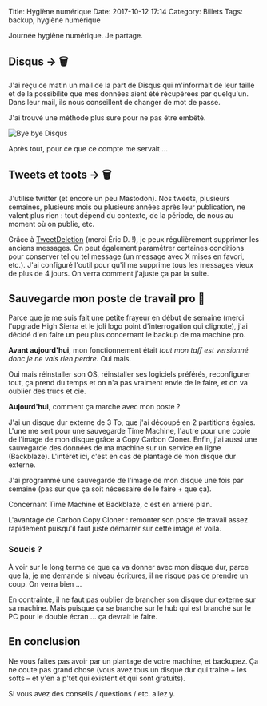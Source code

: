 Title: Hygiène numérique
Date: 2017-10-12 17:14
Category: Billets
Tags: backup, hygiène numérique

Journée hygiène numérique. Je partage.

## Disqus -> 🗑

J'ai reçu ce matin un mail de la part de Disqus qui m'informait de leur faille et de la possibilité que mes données aient été récupérées par quelqu'un. Dans leur mail, ils nous conseillent de changer de mot de passe.

J'ai trouvé une méthode plus sure pour ne pas être embêté.

![Bye bye Disqus]({static}/images/hygiene-numerique/disqus.jpg#mid "Bye bye Disqus")

Après tout, pour ce que ce compte me servait …

## Tweets et toots -> 🗑

J'utilise twitter (et encore un peu Mastodon). Nos tweets, plusieurs semaines, plusieurs mois ou plusieurs années après leur publication, ne valent plus rien : tout dépend du contexte, de la période, de nous au moment où on publie, etc.

Grâce à [TweetDeletion](https://github.com/edas/TweetDeletion) (merci Éric D. !), je peux régulièrement supprimer les anciens messages. On peut également paramétrer certaines conditions pour conserver tel ou tel message (un message avec X mises en favori, etc.). J'ai configuré l'outil pour qu'il me supprime tous les messages vieux de plus de 4 jours. On verra comment j'ajuste ça par la suite.

## Sauvegarde mon poste de travail pro 💾

Parce que je me suis fait une petite frayeur en début de semaine (merci l'upgrade High Sierra et le joli logo point d'interrogation qui clignote), j'ai décidé d'en faire un peu plus concernant le backup de ma machine pro.

**Avant aujourd'hui**, mon fonctionnement était *tout mon taff est versionné donc je ne vais rien perdre*. Oui mais.

Oui mais réinstaller son OS, réinstaller ses logiciels préférés, reconfigurer tout, ça prend du temps et on n'a pas vraiment envie de le faire, et on va oublier des trucs et cie.

**Aujourd'hui**, comment ça marche avec mon poste ?

J'ai un disque dur externe de 3 To, que j'ai découpé en 2 partitions égales.
L'une me sert pour une sauvegarde Time Machine, l'autre pour une copie de l'image de mon disque grâce à Copy Carbon Cloner.
Enfin, j'ai aussi une sauvegarde des données de ma machine sur un service en ligne (Backblaze). L'intérêt ici, c'est en cas de plantage de mon disque dur externe.

J'ai programmé une sauvegarde de l'image de mon disque une fois par semaine (pas sur que ça soit nécessaire de le faire + que ça).

Concernant Time Machine et Backblaze, c'est en arrière plan.

L'avantage de Carbon Copy Cloner : remonter son poste de travail assez rapidement puisqu'il faut juste démarrer sur cette image et voila.

### Soucis ?

À voir sur le long terme ce que ça va donner avec mon disque dur, parce que là, je me demande si niveau écritures, il ne risque pas de prendre un coup. On verra bien ...

En contrainte, il ne faut pas oublier de brancher son disque dur externe sur sa machine. Mais puisque ça se branche sur le hub qui est branché sur le PC pour le double écran ... ça devrait le faire.

## En conclusion

Ne vous faites pas avoir par un plantage de votre machine, et backupez. Ça ne coute pas grand chose (vous avez tous un disque dur qui traine + les softs – et y'en a p'tet qui existent et qui sont gratuits).

Si vous avez des conseils / questions / etc. allez y.
